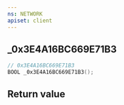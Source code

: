 ```yaml
---
ns: NETWORK
apiset: client
---
```

## _0x3E4A16BC669E71B3

```c
// 0x3E4A16BC669E71B3
BOOL _0x3E4A16BC669E71B3();
```



## Return value

